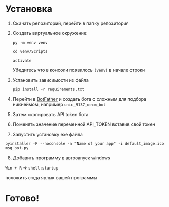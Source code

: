 # Установка

1. Скачать репозиторий, перейти в папку репозитория
2. Создать виртуальное окружение:
   
   
   `py -m venv venv`
   
   `cd venv/Scripts`

   `activate`

   Убедитесь что в консоли появилось `(venv)` в начале строки

3. Установить зависимости из файла
   
   `pip install -r requirements.txt`

4. Перейти в [BotFather](https://t.me/botfather) и создать бота с сложным для подбора никнеймом, например `unic_9137_oecm_bot`
5. Затем скопировать API token бота
6. Поменять значение переменной API_TOKEN вставив свой токен
7. Запустить установку exe файла

  `pyinstaller -F --noconsole -n "Name of your app" -i default_image.ico msg_bot.py`

8. Добавить программу в автозапуск windows 

`Win + R` => `shell:startup`

положить сюда ярлык вашей программы

# Готово!